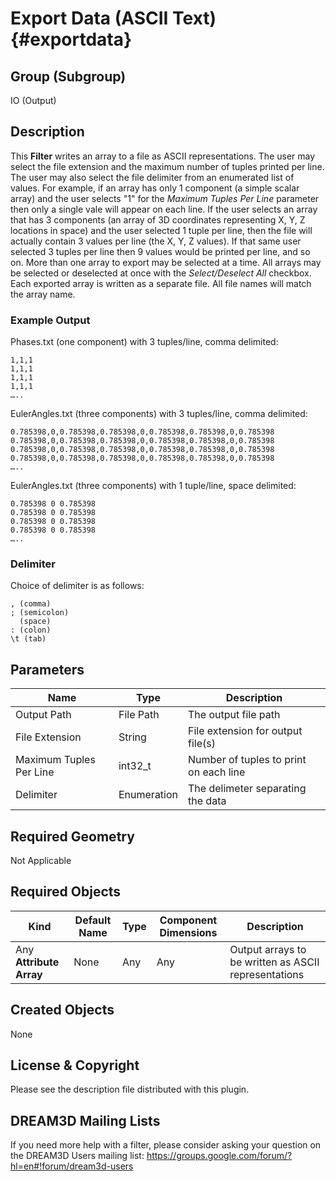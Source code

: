 Export Data (ASCII Text) {#exportdata}
=============

## Group (Subgroup) ##
IO (Output)

## Description ##
This **Filter** writes an array to a file as ASCII representations. The user may select the file extension and the maximum number of tuples printed per line. The user may also select the file delimiter from an enumerated list of values.  For example, if an array has only 1 component (a simple scalar array) and the user selects "1" for the _Maximum Tuples Per Line_ parameter then only a single vale will appear on each line. If the user selects an array that has 3 components (an array of 3D coordinates representing X, Y, Z locations in space) and the user selected 1 tuple per line, then the file will actually contain 3 values per line (the X, Y, Z values). If that same user selected 3 tuples per line then 9 values would be printed per line, and so on. More than one array to export may be selected at a time. All arrays may be selected or deselected at once with the _Select/Deselect All_ checkbox.  Each exported array is written as a separate file.  All file names will match the array name.


### Example Output ###
Phases.txt (one component) with 3 tuples/line, comma delimited:     

	1,1,1
	1,1,1
	1,1,1  
	1,1,1
	….. 

EulerAngles.txt (three components) with 3 tuples/line, comma delimited:     

	0.785398,0,0.785398,0.785398,0,0.785398,0.785398,0,0.785398
	0.785398,0,0.785398,0.785398,0,0.785398,0.785398,0,0.785398
	0.785398,0,0.785398,0.785398,0,0.785398,0.785398,0,0.785398  
	0.785398,0,0.785398,0.785398,0,0.785398,0.785398,0,0.785398
	….. 

EulerAngles.txt (three components) with 1 tuple/line, space delimited:     

	0.785398 0 0.785398
	0.785398 0 0.785398
	0.785398 0 0.785398  
	0.785398 0 0.785398
	….. 

### Delimiter ###
Choice of delimiter is as follows:

    , (comma)
    ; (semicolon)
      (space)
    : (colon)
    \t (tab)

## Parameters ##
| Name             | Type | Description |
|------------------|------|------------|
| Output Path | File Path | The output file path |
| File Extension | String | File extension for output file(s) |
| Maximum Tuples Per Line | int32_t | Number of tuples to print on each line |
| Delimiter | Enumeration | The delimeter separating the data |

## Required Geometry ##
Not Applicable

## Required Objects ##
| Kind | Default Name | Type | Component Dimensions | Description |
|------|--------------|-------------|---------|-----|
| Any **Attribute Array** | None | Any | Any | Output arrays to be written as ASCII representations |

## Created Objects ##
None

## License & Copyright ##

Please see the description file distributed with this plugin.

## DREAM3D Mailing Lists ##

If you need more help with a filter, please consider asking your question on the DREAM3D Users mailing list:
https://groups.google.com/forum/?hl=en#!forum/dream3d-users


